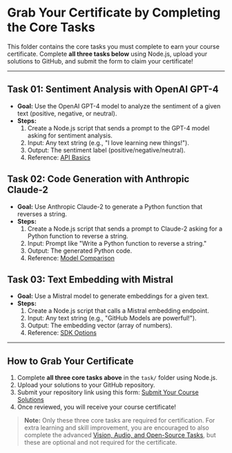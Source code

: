 # Grab Your Certificate by Completing the Core Tasks

This folder contains the core tasks you must complete to earn your course certificate. Complete **all three tasks below** using Node.js, upload your solutions to GitHub, and submit the form to claim your certificate!

---

## Task 01: Sentiment Analysis with OpenAI GPT-4
- **Goal:** Use the OpenAI GPT-4 model to analyze the sentiment of a given text (positive, negative, or neutral).
- **Steps:**
  1. Create a Node.js script that sends a prompt to the GPT-4 model asking for sentiment analysis.
  2. Input: Any text string (e.g., "I love learning new things!").
  3. Output: The sentiment label (positive/negative/neutral).
  4. Reference: [API Basics](../04-api-integration/api-basics.md)

## Task 02: Code Generation with Anthropic Claude-2
- **Goal:** Use Anthropic Claude-2 to generate a Python function that reverses a string.
- **Steps:**
  1. Create a Node.js script that sends a prompt to Claude-2 asking for a Python function to reverse a string.
  2. Input: Prompt like "Write a Python function to reverse a string."
  3. Output: The generated Python code.
  4. Reference: [Model Comparison](../02-finding-models/model-comparison.md)

## Task 03: Text Embedding with Mistral
- **Goal:** Use a Mistral model to generate embeddings for a given text.
- **Steps:**
  1. Create a Node.js script that calls a Mistral embedding endpoint.
  2. Input: Any text string (e.g., "GitHub Models are powerful!").
  3. Output: The embedding vector (array of numbers).
  4. Reference: [SDK Options](../04-api-integration/sdk-options.md)

---

## How to Grab Your Certificate

1. Complete **all three core tasks above** in the `task/` folder using Node.js.
2. Upload your solutions to your GitHub repository.
3. Submit your repository link using this form: [Submit Your Course Solutions](https://example.com/submit-form)
4. Once reviewed, you will receive your course certificate!

> **Note:** Only these three core tasks are required for certification. For extra learning and skill improvement, you are encouraged to also complete the advanced [Vision, Audio, and Open-Source Tasks](vision-audio-open-source-tasks.md), but these are optional and not required for the certificate.
